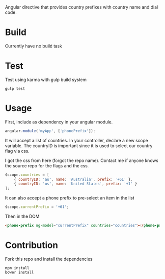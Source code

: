 Angular directive that provides country prefixes with country name and dial code.
# Build #

Currently have no build task

# Test #

Test using karma with gulp build system

```cli
gulp test
```

# Usage #

First, include as dependency in your angular module.

```js
angular.module('myApp', ['phonePrefix']);
```

It will accept a list of countries. In your controller, declare a new scope variable.
The countryID is important since it is used to select our country flag via css.

I got the css from here (forgot the repo name). Contact me if anyone knows the source repo for the flags and the css.

```js
$scope.countries = [
	{ countryID: 'au', name: 'Australia', prefix: '+61' },
	{ countryID: 'us', name: 'United States', prefix: '+1' }
];
```

It can also accept a phone prefix to pre-select an item in the list
```js
$scope.currentPrefix = '+61';
```

Then in the DOM

```html
<phone-prefix ng-model="currentPrefix" countries="countries"></phone-prefix>
```

# Contribution #
Fork this repo and install the dependencies
```cli
npm install
bower install
```
